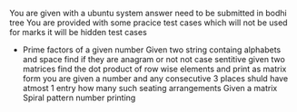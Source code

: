 You are given with a ubuntu system answer need to be submitted in bodhi tree
You are provided with some pracice test cases which will not be used for marks it will be hidden test cases

- Prime factors of a given number
Given two string containg alphabets and space find if they are anagram or not not case sentitive
given two matrices find the dot product of row wise elements and print as matrix form
you are given a number and any consecutive 3 places shuld have atmost 1 entry how many such seating arrangements
Given a matrix Spiral pattern number printing